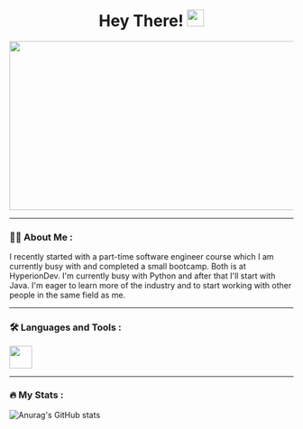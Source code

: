 <h1 align="center">
  Hey There!
  <img src="https://media.giphy.com/media/hvRJCLFzcasrR4ia7z/giphy.gif" width="30px"/>
</h1>
<div align="center">
  <img src="https://media.giphy.com/media/dWesBcTLavkZuG35MI/giphy.gif" width="600" height="300"/>
</div>

---

### :woman_technologist: About Me :
I recently started with a part-time software engineer course which I am currently busy with and completed a small bootcamp. Both is at HyperionDev. I'm currently busy with Python and after that I'll start with Java. I'm eager to learn more of the industry and to start working with other people in the same field as me.

---

### :hammer_and_wrench: Languages and Tools :
<div>
<img src="https://www.clipartmax.com/png/middle/279-2791029_python-icon-python-logo.png" width="40px"/>
</div>

---

### :fire: My Stats :

![Anurag's GitHub stats](https://github-readme-stats.vercel.app/api?username=krugerjoshua&theme=cobalt&show_icons=true)
